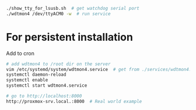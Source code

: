 ```bash
./show_tty_for_lsusb.sh  # get watchdog serial port
./wdtmon4 /dev/ttyACM0 -w  # run service
```

# For persistent installation
Add to cron
```bash
# add wdtmon4 to /root dir on the server
vim /etc/systemd/system/wdtmon4.service  # get from ./services/wdtmon4.service
systemctl daemon-reload
systemctl enable
systemctl start wdtmon4.service

# go to http://localhost:8000
http://proxmox-srv.local.:8000  # Real world example
```
